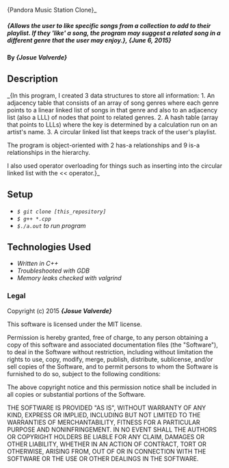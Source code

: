 {Pandora Music Station Clone}_

##### _{Allows the user to like specific songs from a collection to add to their playlist. If they 'like' a song, the program may suggest a related song in a different genre that the user may enjoy.}, {June 6, 2015}_

#### By _**{Josue Valverde}**_

## Description

_{In this program, I created 3 data structures to store all information:
	1. An adjacency table that consists of an array of song genres where each genre points to a linear linked list of songs in that genre and also to an adjacency list (also a LLL) of nodes that point to related genres.
	2. A hash table (array that points to LLLs) where the key is determined by a calculation run on an artist's name.
	3. A circular linked list that keeps track of the user's playlist.

The program is object-oriented with 2 has-a relationships and 9 is-a relationships in the hierarchy.

I also used operator overloading for things such as inserting into the circular linked list with the << operator.}_

## Setup

* _`$ git clone [this_repository]`_
* _`$ g++ *.cpp`_
* _`$./a.out` to run program_


## Technologies Used

* _Written in C++_
* _Troubleshooted with GDB_
* _Memory leaks checked with valgrind_

### Legal

Copyright (c) 2015 **_{Josue Valverde}_**

This software is licensed under the MIT license.

Permission is hereby granted, free of charge, to any person obtaining a copy
of this software and associated documentation files (the "Software"), to deal
in the Software without restriction, including without limitation the rights
to use, copy, modify, merge, publish, distribute, sublicense, and/or sell
copies of the Software, and to permit persons to whom the Software is
furnished to do so, subject to the following conditions:

The above copyright notice and this permission notice shall be included in
all copies or substantial portions of the Software.

THE SOFTWARE IS PROVIDED "AS IS", WITHOUT WARRANTY OF ANY KIND, EXPRESS OR
IMPLIED, INCLUDING BUT NOT LIMITED TO THE WARRANTIES OF MERCHANTABILITY,
FITNESS FOR A PARTICULAR PURPOSE AND NONINFRINGEMENT. IN NO EVENT SHALL THE
AUTHORS OR COPYRIGHT HOLDERS BE LIABLE FOR ANY CLAIM, DAMAGES OR OTHER
LIABILITY, WHETHER IN AN ACTION OF CONTRACT, TORT OR OTHERWISE, ARISING FROM,
OUT OF OR IN CONNECTION WITH THE SOFTWARE OR THE USE OR OTHER DEALINGS IN
THE SOFTWARE.

